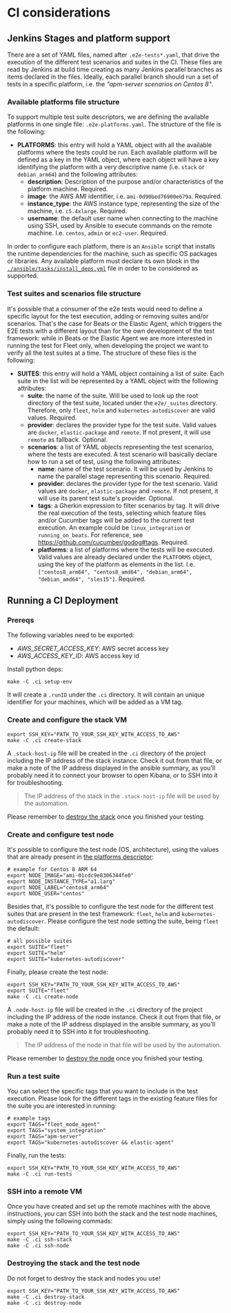 # CI considerations

## Jenkins Stages and platform support
There are a set of YAML files, named after `.e2e-tests*.yaml`, that drive the execution of the different test scenarios and suites in the CI. These files are read by Jenkins at build time creating as many Jenkins parallel branches as items declared in the files. Ideally, each parallel branch should run a set of tests in a specific platform, i.e. the _"apm-server scenarios on Centos 8"_.

### Available platforms file structure
To support multiple test suite descriptors, we are defining the available platforms in one single file: `.e2e-platforms.yaml`. The structure of the file is the following:

- **PLATFORMS**: this entry will hold a YAML object with all the available platforms where the tests could be run. Each available platform will be defined as a key in the YAML object, where each object will have a key identifying the platform with a very descriptive name (i.e. `stack` or `debian_arm64`) and the following attributes:
  - **description**: Description of the purpose and/or characteristics of the platform machine. Required.
  - **image**: the AWS AMI identifier, i.e. `ami-0d90bed76900e679a`. Required.
  - **instance_type**: the AWS instance type, representing the size of the machine, i.e. `c5.4xlarge`. Required.
  - **username**: the default user name when connecting to the machine using SSH, used by Ansible to execute commands on the remote machine. I.e. `centos`, `admin` or `ec2-user`. Required.

In order to configure each platform, there is an `Ansible` script that installs the runtime dependencies for the machine, such as specific OS packages or libraries. Any available platform must declare its own block in the [`./ansible/tasks/install_deps.yml`](./ansible/tasks/install_deps.yml) file in order to be considered as supported.

### Test suites and scenarios file structure
It's possible that a consumer of the e2e tests would need to define a specific layout for the test execution, adding or removing suites and/or scenarios. That's the case for Beats or the Elastic Agent, which triggers the E2E tests with a different layout than for the own development of the test framework: while in Beats or the Elastic Agent we are more interested in running the test for Fleet only, when developing the project we want to verify all the test suites at a time. The structure of these files is the following:

- **SUITES**: this entry will hold a YAML object containing a list of suite. Each suite in the list will be represented by a YAML object with the following attributes:
  - **suite**: the name of the suite. Will be used to look up the root directory of the test suite, located under the `e2e/_suites` directory. Therefore, only `fleet`, `helm` and `kubernetes-autodiscover` are valid values. Required.
  - **provider**: declares the provider type for the test suite. Valid values are `docker`, `elastic-package` and `remote`. If not present, it will use `remote` as fallback. Optional.
  - **scenarios**: a list of YAML objects representing the test scenarios, where the tests are executed. A test scenario will basically declare how to run a set of test, using the following attributes:
    - **name**: name of the test scenario. It will be used by Jenkins to name the parallel stage representing this scenario. Required.
    - **provider**: declares the provider type for the test scenario. Valid values are `docker`, `elastic-package` and `remote`. If not present, it will use its parent test suite's provider. Optional.
    - **tags**: a Gherkin expression to filter scenarios by tag. It will drive the real execution of the tests, selecting which feature files and/or Cucumber tags will be added to the current test execution. An example could be `linux_integration` or `running_on_beats`. For reference, see https://github.com/cucumber/godog#tags. Required.
    - **platforms**: a list of platforms where the tests will be executed. Valid values are already declared under the `PLATFORMS` object, using the key of the platform as elements in the list. I.e. `["centos8_arm64", "centos8_amd64", "debian_arm64", "debian_amd64", "sles15"]`. Required.

## Running a CI Deployment

### Prereqs

The following variables need to be exported:

- *AWS_SECRET_ACCESS_KEY*: AWS secret access key
- *AWS_ACCESS_KEY_ID*: AWS access key id

Install python deps:

```shell
make -C .ci setup-env
```

It will create a `.runID` under the `.ci` directory. It will contain an unique identifier for your machines, which will be added as a VM tag.

### Create and configure the stack VM

```shell
export SSH_KEY="PATH_TO_YOUR_SSH_KEY_WITH_ACCESS_TO_AWS"
make -C .ci create-stack
```

A `.stack-host-ip` file will be created in the `.ci` directory of the project including the IP address of the stack instance. Check it out from that file, or make a note of the IP address displayed in the ansible summary, as you'll probably need it to connect your browser to open Kibana, or to SSH into it for troubleshooting.

> The IP address of the stack in the `.stack-host-ip` file will be used by the automation.

Please remember to [destroy the stack](#destroying-the-stack-and-the-test-node) once you finished your testing.

### Create and configure test node

It's possible to configure the test node (OS, architecture), using the values that are already present in [the platforms descriptor](.e2e-platforms.yaml):

```shell
# example for Centos 8 ARM 64
export NODE_IMAGE="ami-01cdc9e8306344fe0"
export NODE_INSTANCE_TYPE="a1.larg"
export NODE_LABEL="centos8_arm64"
export NODE_USER="centos"
```

Besides that, it's possible to configure the test node for the different test suites that are present in the test framework: `fleet`, `helm` and `kubernetes-autodiscover`. Please configure the test node setting the suite, being `fleet` the default:

```shell
# all possible suites
export SUITE="fleet"
export SUITE="helm"
export SUITE="kubernetes-autodiscover"
```

Finally, please create the test node:

```shell
export SSH_KEY="PATH_TO_YOUR_SSH_KEY_WITH_ACCESS_TO_AWS"
export SUITE="fleet"
make -C .ci create-node
```

A `.node-host-ip` file will be created in the `.ci` directory of the project including the IP address of the node instance. Check it out from that file, or make a note of the IP address displayed in the ansible summary, as you'll probably need it to SSH into it for troubleshooting.

> The IP address of the node in that file will be used by the automation.

Please remember to [destroy the node](#destroying-the-stack-and-the-test-node) once you finished your testing.

### Run a test suite

You can select the specific tags that you want to include in the test execution. Please look for the different tags in the existing feature files for the suite you are interested in running:

```shell
# example tags
export TAGS="fleet_mode_agent"
export TAGS="system_integration"
export TAGS="apm-server"
export TAGS="kubernetes-autodiscover && elastic-agent"
```

Finally, run the tests:

```shell
export SSH_KEY="PATH_TO_YOUR_SSH_KEY_WITH_ACCESS_TO_AWS"
make -C .ci run-tests
```

### SSH into a remote VM

Once you have created and set up the remote machines with the above instructions, you can SSH into both the stack and the test node machines, simply using the following commads:

```shell
export SSH_KEY="PATH_TO_YOUR_SSH_KEY_WITH_ACCESS_TO_AWS"
make -C .ci ssh-stack
make -C .ci ssh-node
```

### Destroying the stack and the test node

Do not forget to destroy the stack and nodes you use!

```shell
export SSH_KEY="PATH_TO_YOUR_SSH_KEY_WITH_ACCESS_TO_AWS"
make -C .ci destroy-stack
make -C .ci destroy-node
```
